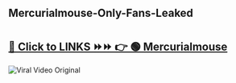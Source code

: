 
 ## Mercurialmouse-Only-Fans-Leaked

# <h2><a href="https://clipsfans.com/Mercurialmouse&ref=git">🔗 Click to LINKS ⏩⏩ 👉 🟢 Mercurialmouse </a></h2>

<a href="https://clipsfans.com/Mercurialmouse&ref=git" rel="nofollow" data-target="animated-image.originalLink"><img src="https://i.ibb.co.com/xMMVF88/686577567.gif" alt="Viral Video Original" style="max-width: 100%; display: inline-block;" data-target="animated-image.originalImage"></a>
